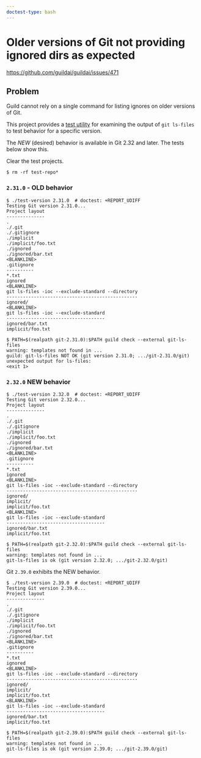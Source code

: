 ```yaml
---
doctest-type: bash
---
```


# Older versions of Git not providing ignored dirs as expected

https://github.com/guildai/guildai/issues/471

## Problem

Guild cannot rely on a single command for listing ignores on older
versions of Git.

This project provides a [test utility](test-version) for examining the
output of `git ls-files` to test behavior for a specific version.

The *NEW* (desired) behavior is available in Git 2.32 and later. The
tests below show this.

Clear the test projects.

    $ rm -rf test-repo*

### `2.31.0` - OLD behavior

    $ ./test-version 2.31.0  # doctest: +REPORT_UDIFF
    Testing Git version 2.31.0...
    Project layout
    --------------
    .
    ./.git
    ./.gitignore
    ./implicit
    ./implicit/foo.txt
    ./ignored
    ./ignored/bar.txt
    <BLANKLINE>
    .gitignore
    ----------
    *.txt
    ignored
    <BLANKLINE>
    git ls-files -ioc --exclude-standard --directory
    ------------------------------------------------
    ignored/
    <BLANKLINE>
    git ls-files -ioc --exclude-standard
    ------------------------------------
    ignored/bar.txt
    implicit/foo.txt

    $ PATH=$(realpath git-2.31.0):$PATH guild check --external git-ls-files
    warning: templates not found in ...
    guild: git-ls-files NOT OK (git version 2.31.0; .../git-2.31.0/git)
    unexpected output for ls-files:
    <exit 1>

### `2.32.0` NEW behavior

    $ ./test-version 2.32.0  # doctest: +REPORT_UDIFF
    Testing Git version 2.32.0...
    Project layout
    --------------
    .
    ./.git
    ./.gitignore
    ./implicit
    ./implicit/foo.txt
    ./ignored
    ./ignored/bar.txt
    <BLANKLINE>
    .gitignore
    ----------
    *.txt
    ignored
    <BLANKLINE>
    git ls-files -ioc --exclude-standard --directory
    ------------------------------------------------
    ignored/
    implicit/
    implicit/foo.txt
    <BLANKLINE>
    git ls-files -ioc --exclude-standard
    ------------------------------------
    ignored/bar.txt
    implicit/foo.txt

    $ PATH=$(realpath git-2.32.0):$PATH guild check --external git-ls-files
    warning: templates not found in ...
    git-ls-files is ok (git version 2.32.0; .../git-2.32.0/git)

Git `2.39.0` exhibits the NEW behavior.

    $ ./test-version 2.39.0  # doctest: +REPORT_UDIFF
    Testing Git version 2.39.0...
    Project layout
    --------------
    .
    ./.git
    ./.gitignore
    ./implicit
    ./implicit/foo.txt
    ./ignored
    ./ignored/bar.txt
    <BLANKLINE>
    .gitignore
    ----------
    *.txt
    ignored
    <BLANKLINE>
    git ls-files -ioc --exclude-standard --directory
    ------------------------------------------------
    ignored/
    implicit/
    implicit/foo.txt
    <BLANKLINE>
    git ls-files -ioc --exclude-standard
    ------------------------------------
    ignored/bar.txt
    implicit/foo.txt

    $ PATH=$(realpath git-2.39.0):$PATH guild check --external git-ls-files
    warning: templates not found in ...
    git-ls-files is ok (git version 2.39.0; .../git-2.39.0/git)
